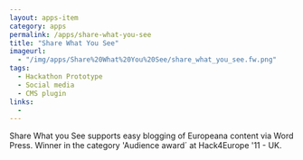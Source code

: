```yaml
---
layout: apps-item
category: apps
permalink: /apps/share-what-you-see
title: "Share What You See"
imageurl:
  - "/img/apps/Share%20What%20You%20See/share_what_you_see.fw.png"
tags:
  - Hackathon Prototype
  - Social media
  - CMS plugin
links:
  - 
---
```


Share What you See supports easy blogging of Europeana content via Word Press. Winner in the category 'Audience award´ at Hack4Europe '11 - UK.
